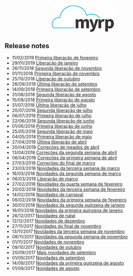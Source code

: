 <div class="articles">
<div class="hide">
    <p align="center">
        <img width="200" src="../logo.png" alt="Logo do myrp">
        <br>
    </p>

## Release notes
</div>

<ul>
    <li>
        <span class="date">11/02/2019</span>
        <a href="/changelog-myrp/myrp/19.02.01.html">Primeira liberação de fevereiro</a>
    </li>
    <li>
        <span class="date">29/01/2019</span>
        <a href="/changelog-myrp/myrp/19.01.01.html">Liberação de janeiro</a>
    </li>
    <li>
        <span class="date">26/11/2018</span>
        <a href="/changelog-myrp/myrp/18.11.02.html">Segunda liberação de novembro</a>
    </li>
    <li>
        <span class="date">01/11/2018</span>
        <a href="/changelog-myrp/myrp/18.11.01.html">Primeira liberação de novembro</a>
    </li>
    <li>
        <span class="date">25/10/2018</span>
        <a href="/changelog-myrp/myrp/18.10.01.html">Liberação de outubro</a>
    </li>
    <li>
        <span class="date">26/09/2018</span>
        <a href="/changelog-myrp/myrp/18.09.02.html">Última liberação de setembro</a>
    </li>
    <li>
        <span class="date">14/09/2018</span> 
        <a href="/changelog-myrp/myrp/18.09.01.html">Primeira liberação de setembro</a>
    </li>
    <li>
        <span class="date">31/08/2018</span> 
        <a href="/changelog-myrp/myrp/18.08.02.html">Segunda liberação de agosto</a>
    </li>
    <li>
        <span class="date">15/08/2018</span> 
        <a href="/changelog-myrp/myrp/18.08.01.html">Primeira liberação de agosto</a>
    </li>
    <li>
        <span class="date">31/07/2018</span> 
        <a href="/changelog-myrp/myrp/18.07.03.html">Última liberação de julho</a>
    </li>
    <li>
        <span class="date">20/07/2018</span> 
        <a href="/changelog-myrp/myrp/18.07.02.html">Segunda liberação de julho</a>
    </li>
    <li>
        <span class="date">06/07/2018</span> 
        <a href="/changelog-myrp/myrp/18.07.01.html">Primeira liberação de julho</a>
    </li>
    <li>
        <span class="date">22/06/2018</span> 
        <a href="/changelog-myrp/myrp/18.06.02.html">Segunda liberação de junho</a>
    </li>
    <li>
        <span class="date">01/06/2018</span> 
        <a href="/changelog-myrp/myrp/18.06.01.html">Primeira liberação de junho</a>
    </li>
    <li>
        <span class="date">25/05/2018</span> 
        <a href="/changelog-myrp/myrp/18.05.02.html">Segunda liberação de maio</a>
    </li>
    <li>
        <span class="date">04/05/2018</span> 
        <a href="/changelog-myrp/myrp/18.05.01.html">Primeira liberação de maio</a>
    </li>
    <li>
        <span class="date">27/04/2018</span> 
        <a href="/changelog-myrp/myrp/18.04.04.html">Última liberação de abril</a>
    </li>
    <li>
        <span class="date">20/04/2018</span> 
        <a href="/changelog-myrp/myrp/18.04.03.html">Correções de meados de abril</a>
    </li>
    <li>
        <span class="date">13/04/2018</span> 
        <a href="/changelog-myrp/myrp/18.04.02.html">Correções da segunda semana de abril</a>
    </li>
    <li>
        <span class="date">06/04/2018</span> 
        <a href="/changelog-myrp/myrp/18.04.01.html">Correções da primeira semana de abril</a>
    </li>
    <li>
        <span class="date">27/03/2018</span> 
        <a href="/changelog-myrp/myrp/18.03.04.html">Correções do final de março</a>
    </li>
    <li>
        <span class="date">23/03/2018</span> 
        <a href="/changelog-myrp/myrp/18.03.03.html">Novidades da terceira semana de março</a>
    </li>
    <li>
        <span class="date">16/03/2018</span> 
        <a href="/changelog-myrp/myrp/18.03.02.html">Novidades da segunda semana de março</a>
    </li>
    <li>
        <span class="date">06/03/2018</span> 
        <a href="/changelog-myrp/myrp/18.03.01.html">Liberação de março</a>
    </li>
    <li>
        <span class="date">27/02/2018</span> 
        <a href="/changelog-myrp/myrp/18.02.04.html">Novidades da quarta semana de fevereiro</a>
    </li>
    <li>
        <span class="date">20/02/2018</span> 
        <a href="/changelog-myrp/myrp/18.02.03.html">Novidades da terceira semana de fevereiro</a>
    </li>
    <li>
        <span class="date">14/02/2018</span> 
        <a href="/changelog-myrp/myrp/18.02.02.html">Novidades de carnaval</a>
    </li>
    <li>
        <span class="date">06/02/2018</span> 
        <a href="/changelog-myrp/myrp/18.02.01.html">Novidades da primeira semana de fevereiro</a>
    </li>
    <li>
        <span class="date">30/01/2018</span> 
        <a href="/changelog-myrp/myrp/18.01.02.html">Novidades da segunda quinzena de janeiro</a>
    </li>
    <li>
        <span class="date">16/01/2018</span> 
        <a href="/changelog-myrp/myrp/18.01.01.html">Novidades da primeira quinzena de janeiro</a>
    </li>
    <li>
        <span class="date">26/12/2017</span> 
        <a href="/changelog-myrp/myrp/17.12.02.html">Novidades de natal</a>
    </li>
    <li>
        <span class="date">12/12/2017</span> 
        <a href="/changelog-myrp/myrp/17.12.01.html">Novidades de dezembro</a>
    </li>
    <li>
        <span class="date">27/11/2017</span> 
        <a href="/changelog-myrp/myrp/17.11.04.html">Novidades do final de novembro</a>
    </li>
    <li>
        <span class="date">13/11/2017</span> 
        <a href="/changelog-myrp/myrp/17.11.03.html">Novidades da terceira semana de novembro</a>
    </li>
    <li>
        <span class="date">08/11/2017</span> 
        <a href="/changelog-myrp/myrp/17.11.02.html">Novidades da segunda semana de novembro</a>
    </li>
    <li>
        <span class="date">01/11/2017</span> 
        <a href="/changelog-myrp/myrp/17.11.01.html">Novidades de novembro</a>
    </li>
    <li>
        <span class="date">09/10/2017</span>
        <a href="/changelog-myrp/myrp/17.10.01.html">Novidades de outubro</a>
    </li>
    <li>
        <span class="date">20/09/2017</span> 
        <a href="/changelog-myrp/myrp/17.09.02.html">Mais novidades de setembro</a>
    </li>
    <li>
        <span class="date">01/09/2017</span> 
        <a href="/changelog-myrp/myrp/17.09.01.html">Novidades de setembro</a>
    </li>
    <li>
        <span class="date">14/08/2017</span> 
        <a href="/changelog-myrp/myrp/17.08.02.html">Novidades da primeira quinzena de agosto</a>
    </li>
    <li>
        <span class="date">01/08/2017</span> 
        <a href="/changelog-myrp/myrp/17.08.01.html">Novidades de agosto</a>
    </li>
</ul>

</div>
